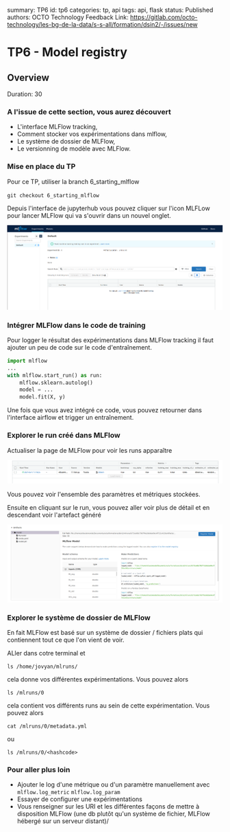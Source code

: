 summary: TP6
id: tp6
categories: tp, api
tags: api, flask
status: Published
authors: OCTO Technology
Feedback Link: https://gitlab.com/octo-technology/les-bg-de-la-data/s-s-all/formation/dsin2/-/issues/new

# TP6 - Model registry

## Overview
Duration: 30


### A l'issue de cette section, vous aurez découvert

- L'interface MLFlow tracking,
- Comment stocker vos expérimentations dans mlflow,
- Le système de dossier de MLFlow,
- Le versionning de modèle avec MLFlow.

### Mise en place du TP

Pour ce TP, utiliser la branch 6_starting_mlflow

`git checkout 6_starting_mlflow`

Depuis l'interface de jupyterhub vous pouvez cliquer sur l'icon MLFLow pour lancer MLFlow qui va 
s'ouvrir dans un nouvel onglet.

![mlflow-ui](./docs/tp6/mlflowui.png)

### Intégrer MLFlow dans le code de training

Pour logger le résultat des expérimentations dans MLFlow tracking il faut ajouter un peu de code sur le code d'entraînement.


```python
import mlflow
...
with mlflow.start_run() as run:
    mlflow.sklearn.autolog()
    model = ...
    model.fit(X, y)
```

Une fois que vous avez intégré ce code, vous pouvez retourner dans l'interface airflow et trigger un entraînement.

### Explorer le run créé dans MLFlow
Actualiser la page de MLFlow pour voir les runs apparaître

![MLFLOW-run](./docs/tp6/one_experiment.png)

Vous pouvez voir l'ensemble des paramètres et métriques stockées.

Ensuite en cliquant sur le run, vous pouvez aller voir plus de détail et en descendant voir l'artefact généré

![MLFLOW-artefact](./docs/tp6/artifact.png)

### Explorer le système de dossier de MLFlow

En fait MLFlow est basé sur un système de dossier / fichiers plats qui contiennent tout ce que l'on vient de voir.

ALler dans cotre terminal et 
```shell
ls /home/jovyan/mlruns/
```

cela donne vos différentes expérimentations. Vous pouvez alors

```shell
ls /mlruns/0
```

cela contient vos différents runs au sein de cette expérimentation. Vous pouvez alors 
```shell
cat /mlruns/0/metadata.yml
```

ou 
```shell
ls /mlruns/0/<hashcode>
```


### Pour aller plus loin

- Ajouter le log d'une métrique ou d'un paramètre manuellement avec `mlflow.log_metric` `mlflow.log_param`
- Essayer de configurer une expérimentations
- Vous renseigner sur les URI et les différentes façons de mettre à disposition MLFlow (une db plutôt qu'un système de 
  fichier, MLFlow hébergé sur un serveur distant)/

